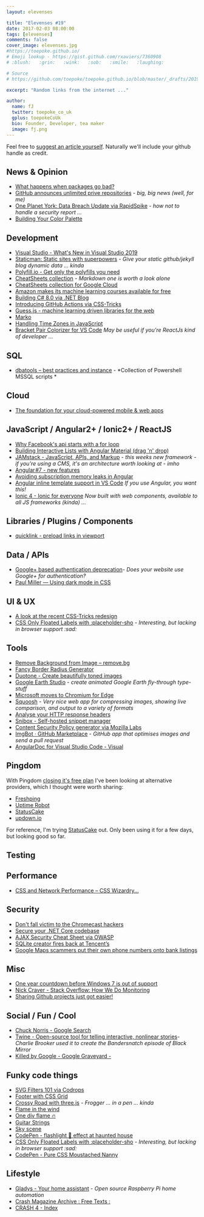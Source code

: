 ```yaml
---
layout: elevenses

title: "Elevenses #19"
date: 2017-02-03 08:00:00
tags: [elevenses]
comments: false
cover_image: elevenses.jpg
#https://toepoke.github.io/
# Emoji lookup - https://gist.github.com/rxaviers/7360908
# :blush:   :grin:   :wink:   :sob:   :smile:   :laughing:

# Source
# https://github.com/toepoke/toepoke.github.io/blob/master/_drafts/2019-01-31-elevenses-19.md

excerpt: "Random links from the internet ..."

author:
  name: fJ
  twitter: toepoke_co_uk
  gplus: toepokeCoUk
  bio: Founder, Developer, tea maker
  image: fj.png
---
```


Feel free to [suggest an article yourself](https://github.com/toepoke/toepoke.github.io/issues).  Naturally we'll include your github handle as credit.

## News & Opinion
* [What happens when packages go bad?](https://jakearchibald.com/2018/when-packages-go-bad/)
* [GitHub announces unlimited prive repositories](https://blog.github.com/2019-01-07-new-year-new-github/) - *big, big news (well, for me)*
* [One Planet York: Data Breach Update via RapidSpike](https://www.rapidspike.com/blog/one-planet-york-data-breach-update/) - *how not to handle a security report ...*
* [Building Your Color Palette](https://refactoringui.com/previews/building-your-color-palette/)

## Development
* [Visual Studio - What's New in Visual Studio 2019](https://msdn.microsoft.com/en-us/magazine/mt848632)
* [Staticman: Static sites with superpowers](https://staticman.net/) - *Give your static github/jekyll blog dynamic data ... kinda*
* [Polyfill.io - Get only the polyfills you need](https://polyfill.io/v3/)
* [CheatSheets collection](https://github.com/yoav-lavi/CheatSheets/blob/master/README.md) - *Markdown one is worth a look alone*
* [CheatSheets collection for Google Cloud](https://github.com/gregsramblings/google-cloud-4-words)
* [Amazon makes its machine learning courses available for free](https://thenextweb.com/artificial-intelligence/2018/11/27/amazon-makes-its-machine-learning-courses-available-for-free/)
* [Building C# 8.0 via .NET Blog](https://blogs.msdn.microsoft.com/dotnet/2018/11/12/building-c-8-0/)
* [Introducing GitHub Actions via CSS-Tricks](https://css-tricks.com/introducing-github-actions/)
* [Guess.js - machine learning driven libraries for the web](https://guess-js.github.io/docs)
* [Marko](https://markojs.com/)
* [Handling Time Zones in JavaScript](https://medium.com/@toastui/handling-time-zone-in-javascript-547e67aa842d)
* [Bracket Pair Colorizer for VS Code](https://marketplace.visualstudio.com/items?itemName=CoenraadS.bracket-pair-colorizer) *May be useful if you're ReactJs kind of developer ...*

## SQL
* [dbatools – best practices and instance](https://dbatools.io/) - *Collection of Powershell MSSQL scripts *

## Cloud
* [The foundation for your cloud-powered mobile & web apps](https://aws-amplify.github.io/)

## JavaScript / Angular2+ / Ionic2+ / ReactJS
* [Why Facebook's api starts with a for loop](https://dev.to/antogarand/why-facebooks-api-starts-with-a-for-loop-1eob)
* [Building Interactive Lists with Angular Material (drag 'n' drop)](https://blog.angularindepth.com/building-interactive-lists-with-the-new-angular-7-drag-and-drop-tool-5f2402f8cb27)
* [JAMstack - JavaScript, APIs, and Markup](https://jamstack.org/) - *this weeks new framework - if you're using a CMS, it's an architecture worth looking at - imho*
* [Angular #7 - new features](https://blog.angular.io/version-7-of-angular-cli-prompts-virtual-scroll-drag-and-drop-and-more-c594e22e7b8c)
* [Avoiding subscription memory leaks in Angular](https://egghead.io/lessons/angular-avoid-memory-leaks-when-subscribing-to-rxjs-observables-in-angular-components)
* [Angular inline template support in VS Code](https://marketplace.visualstudio.com/items?itemName=natewallace.angular2-inline) *If you use Angular, you want this!*
* [Ionic 4 - Ionic for everyone](https://blog.ionicframework.com/introducing-ionic-4-ionic-for-everyone/) *Now built with web components, available to all JS frameworks (kinda) ...*

## Libraries / Plugins / Components
* [quicklink - preload links in viewport](https://github.com/GoogleChromeLabs/quicklink/blob/master/README.md)

## Data / APIs
* [Google+ based authentication deprecation](https://github.com/aspnet/AspNetCore/issues/6486)- *Does your website use Google+ for authentication?*
* [Paul Miller — Using dark mode in CSS](https://paulmillr.com/posts/using-dark-mode-in-css/)

## UI & UX
* [A look at the recent CSS-Tricks redesign](https://css-tricks.com/design-v17/)
* [CSS Only Floated Labels with :placeholder-sho](https://callmenick.com/dev/floated-labels-with-placeholder-shown/) - *Interesting, but lacking in browser support :sad:*

## Tools
* [Remove Background from Image – remove.bg](https://www.remove.bg/)
* [Fancy Border Radius Generator](https://9elements.github.io/fancy-border-radius/%23100.0.73.63--.)
* [Duotone - Create beautifully toned images](https://duotone.shapefactory.co)
* [Google Earth Studio](https://www.google.com/earth/studio/) - *create animated Google Earth fly-through type-stuff*
* [Microsoft moves to Chromium for Edge](https://venturebeat.com/2018/12/06/microsoft-is-embracing-chromium-bringing-edge-to-windows-7-windows-8-and-macos/)
* [Squoosh](https://squoosh.app/) - *Very nice web app for compressing images, showing live comparison, and output to a variety of formats*
* [Analyse your HTTP response headers](https://securityheaders.com/)
* [Snibox - Self-hosted snippet manager](https://snibox.github.io/)
* [Content Security Policy generator via Mozilla Labs](https://addons.mozilla.org/en-US/firefox/addon/laboratory-by-mozilla/)
* [ImgBot · GitHub Marketplace](https://github.com/marketplace/imgbot) - *GitHub app that optimises images and send a pull request*
* [AngularDoc for Visual Studio Code - Visual](https://marketplace.visualstudio.com/items?itemName=AngularDoc.angulardoc-vscode)

## Pingdom
With Pingdom [closing it's free plan](https://venturebeat.com/2019/01/07/pingdom-will-kill-its-free-website-monitoring-plan-on-february-6/) I've been looking at alternative providers, which I thought were worth sharing:

* [Freshping](https://www.freshworks.com/website-monitoring/)
* [Uptime Robot](https://uptimerobot.com/)
* [StatusCake](https://www.statuscake.com/)
* [updown.io](https://updown.io/)

For reference, I'm trying [StatusCake](https://www.statuscake.com/) out.  Only been using it for a few days, but looking good so far.

## Testing

## Performance
* [CSS and Network Performance – CSS Wizardry...](https://csswizardry.com/2018/11/css-and-network-performance/)

## Security
* [Don't fall victim to the Chromecast hackers](https://nakedsecurity.sophos.com/2019/01/04/dont-fall-victim-to-the-chromecast-hackers-heres-what-to-do/)
* [Secure your .NET Core codebase](https://dev.to/lssweatherhead/net-core-security---nwebsec-to-the-rescue-259i)
* [AJAX Security Cheat Sheet via OWASP](https://www.owasp.org/index.php/AJAX_Security_Cheat_Sheet%23Always_return_JSON_with_an_Object_on_the_outside)
* [SQLite creator fires back at Tencent’s](https://nakedsecurity.sophos.com/2018/12/19/sqlite-creator-fires-back-at-tencents-bug-hunters/)
* [Google Maps scammers put their own phone numbers onto bank listings](https://nakedsecurity.sophos.com/2018/11/27/google-maps-scammers-put-their-own-phone-numbers-onto-bank-listings/)

## Misc
* [One year countdown before Windows 7 is out of support](https://support.microsoft.com/en-gb/help/13853/windows-lifecycle-fact-sheet#section-2)
* [Nick Craver - Stack Overflow: How We Do Monitoring](https://nickcraver.com/blog/2018/11/29/stack-overflow-how-we-do-monitoring/)
* [Sharing Github projects just got easier!](https://www.reddit.com/r/coolgithubprojects)

## Social / Fun / Cool
* [Chuck Norris - Google Search](http://www.nochucknorris.com/)
* [Twine - Open-source tool for telling interactive, nonlinear stories](http://twinery.org/)- *Charlie Brooker used it to create the Bandersnatch episode of Black Mirror*
* [Killed by Google - Google Graveyard -](https://killedbygoogle.com/)

## Funky code things
* [SVG Filters 101 via Codrops](https://tympanus.net/codrops/2019/01/15/svg-filters-101/)
* [Footer with CSS Grid](https://codepen.io/julesforrest/pen/qLpgNB)
* [Crossy Road with three.js](https://codepen.io/HunorMarton/full/JwWLJo) - *Frogger ... in a pen ... kinda*
* [Flame in the wind](https://codepen.io/osublake/full/pqNXoq)
* [One div flame 🔥](https://codepen.io/anon/pen/JwNMjX)
* [Guitar Strings](https://codepen.io/katelaney/pen/YdqLaq)
* [Sky scene](https://codepen.io/miffili/full/KrKLdO/)
* [CodePen - flashlight 🔦 effect at haunted house](https://codepen.io/slyka85/full/gQMzdJ)
* [CSS Only Floated Labels with :placeholder-sho](https://callmenick.com/dev/floated-labels-with-placeholder-shown/) - *Interesting, but lacking in browser support :sad:*
* [CodePen - Pure CSS Moustached Nanny](https://codepen.io/miocene/pen/mjLPVp&usd=2&usg=AFQjCNGeI-UNfoUL5u5rF-ezTutGNy7XbA)

## Lifestyle
* [Gladys - Your home assistant](https://gladysproject.com/en/) - *Open source Raspberry Pi home automation*
* [Crash Magazine Archive : Free Texts :](https://archive.org/details/crash-magazine%26tab%3Dabout)
* [CRASH 4 - Index](http://www.crashonline.org.uk/04/)


